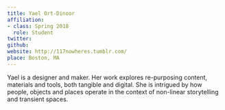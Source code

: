 ```yaml
---
title: Yael Ort-Dinoor
affiliation:
- class: Spring 2018
  role: Student
twitter:
github:
website: http://117nowheres.tumblr.com/
place: Boston, MA
---
```

Yael is a designer and maker. Her work explores re-purposing content, materials and tools, both tangible and digital. She is intrigued by how people, objects and places operate in the context of non-linear storytelling and transient spaces.
